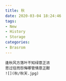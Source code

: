 ```yaml
---
title: 秋
date: 2020-03-04 18:24:46
tags:
- New
- History
- Storage
categories:
- Brasrom
---
```

    逢秋风方落叶不知绿意正浓
    思过往而怨悔哪管情意正酣
    ![](秋/秋天.jpg)